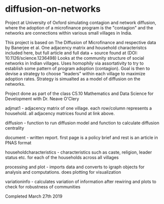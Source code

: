 # diffusion-on-networks
Project at University of Oxford simulating contagion and network diffusion, where the adoption of a microfinance program is the "contagion" and the networks are connections within various small villages in India.

This project is based on The Diffusion of Microfinance and respective data by Banerjee et al. One adjacency matrix and household characteristcs included here, but full article and full data + source found at (DOI: 10.1126/science.1236498)
Looks at the community structure of social networks in Indian villages. Uses homophily via assortativity to try to establish some pattern of program adoption (contagion). Goal is then to devise a strategy to choose "leaders" within each village to maximize adoption rates. Strategy is simualted as a model of diffusion on the networks.

Project done as part of the class C5.10 Mathematics and Data Science for Development with Dr. Neave O'Clery

adjmat1 - adjacency matrix of one village. each row/column represents a household. all adjacency matrices found at link above.

diffusion - function to run diffusion model and function to calculate diffusion centrality

document - written report. first page is a policy brief and rest is an article in PNAS format

householdcharacteristics - characteristics such as caste, religion, leader status etc. for each of the households across all villages

processing and plot - imports data and converts to igraph objects for analysis and computations. does plotting for visualization

variationinfo - calculates variation of information after rewiring and plots to check for robustness of communities

Completed March 27th 2019
